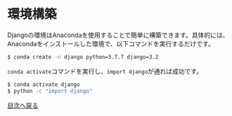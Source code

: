 # 環境構築

Djangoの環境はAnacondaを使用することで簡単に構築できます。具体的には、Anacondaをインストールした環境で、以下コマンドを実行するだけです。

```sh
$ conda create -n django python=3.7.7 django=3.2
```

```conda activate```コマンドを実行し、```import django```が通れば成功です。

```sh
$ conda activate django
$ python -c "import django"
```

[目次へ戻る](https://github.com/JuvenileTalk9/Django)
